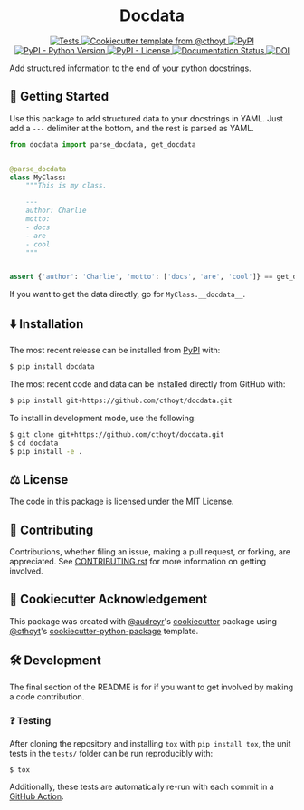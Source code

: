 <!--
<p align="center">
  <img src="docs/source/logo.png" height="150">
</p>
-->

<h1 align="center">
  Docdata
</h1>

<p align="center">
    <a href="https://github.com/cthoyt/docdata/actions?query=workflow%3ATests">
        <img alt="Tests" src="https://github.com/cthoyt/docdata/workflows/Tests/badge.svg" />
    </a>
    <a href="https://github.com/cthoyt/cookiecutter-python-package">
        <img alt="Cookiecutter template from @cthoyt" src="https://img.shields.io/badge/Cookiecutter-python--package-yellow" /> 
    </a>
    <a href="https://pypi.org/project/docdata">
        <img alt="PyPI" src="https://img.shields.io/pypi/v/docdata" />
    </a>
    <a href="https://pypi.org/project/docdata">
        <img alt="PyPI - Python Version" src="https://img.shields.io/pypi/pyversions/docdata" />
    </a>
    <a href="https://github.com/cthoyt/docdata/blob/main/LICENSE">
        <img alt="PyPI - License" src="https://img.shields.io/pypi/l/docdata" />
    </a>
    <a href='https://docdata.readthedocs.io/en/latest/?badge=latest'>
        <img src='https://readthedocs.org/projects/docdata/badge/?version=latest' alt='Documentation Status' />
    </a>
    <a href="https://zenodo.org/badge/latestdoi/340714491">
        <img src="https://zenodo.org/badge/340714491.svg" alt="DOI">
    </a>
</p>

Add structured information to the end of your python docstrings.

## 💪 Getting Started

Use this package to add structured data to your docstrings in YAML. Just
add a `---` delimiter at the bottom, and the rest is parsed as YAML.

```python
from docdata import parse_docdata, get_docdata


@parse_docdata
class MyClass:
    """This is my class.

    ---
    author: Charlie
    motto:
    - docs
    - are
    - cool
    """


assert {'author': 'Charlie', 'motto': ['docs', 'are', 'cool']} == get_docdata(MyClass)
```

If you want to get the data directly, go for `MyClass.__docdata__`.

## ⬇️ Installation

The most recent release can be installed from
[PyPI](https://pypi.org/project/docdata/) with:

```bash
$ pip install docdata
```

The most recent code and data can be installed directly from GitHub with:

```bash
$ pip install git+https://github.com/cthoyt/docdata.git
```

To install in development mode, use the following:

```bash
$ git clone git+https://github.com/cthoyt/docdata.git
$ cd docdata
$ pip install -e .
```

## ⚖️ License

The code in this package is licensed under the MIT License.

## 🙏 Contributing

Contributions, whether filing an issue, making a pull request, or forking, are appreciated. See
[CONTRIBUTING.rst](https://github.com/cthoyt/docdata/blob/master/CONTRIBUTING.rst) for more information on getting
involved.

## 🍪 Cookiecutter Acknowledgement

This package was created with [@audreyr](https://github.com/audreyr)'s
[cookiecutter](https://github.com/cookiecutter/cookiecutter) package using [@cthoyt](https://github.com/cthoyt)'s
[cookiecutter-python-package](https://github.com/cthoyt/cookiecutter-python-package) template.

## 🛠️ Development

The final section of the README is for if you want to get involved by making a code contribution.

### ❓ Testing

After cloning the repository and installing `tox` with `pip install tox`, the unit tests in the `tests/` folder can be
run reproducibly with:

```shell
$ tox
```

Additionally, these tests are automatically re-run with each commit in
a [GitHub Action](https://github.com/cthoyt/docdata/actions?query=workflow%3ATests).
